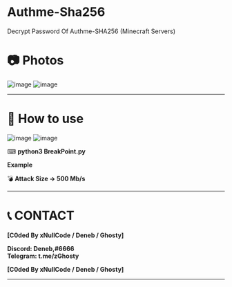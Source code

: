 # Authme-Sha256
Decrypt Password Of Authme-SHA256 (Minecraft Servers)

# __📷 Photos__

![image](https://cdn.discordapp.com/attachments/866008934213222460/882003735956553758/unknown.png)
![image](https://cdn.discordapp.com/attachments/866008934213222460/882003556637503558/unknown.png)

****
# __💎 How to use__

![image](https://cdn.discordapp.com/attachments/866008934213222460/882003556637503558/unknown.png)
![image](https://cdn.discordapp.com/attachments/866008934213222460/882003904060092527/unknown.png)

⌨ __python3 BreakPoint.py **<hash> <wordlist>**__
  
**Example**

💣 **Attack Size -> 500 Mb/s**

****
# 📞 __CONTACT__

__[C0ded By xNullCode / Deneb / Ghosty]__
                        
__Discord: Deneb,#6666__    
__Telegram: t.me/zGhosty__       

__[C0ded By xNullCode / Deneb / Ghosty]__

****
